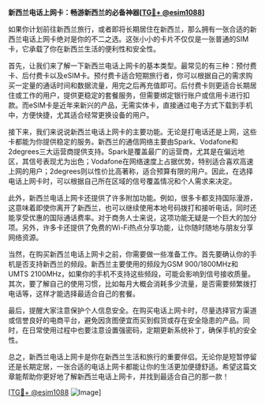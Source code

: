 **新西兰电话上网卡：畅游新西兰的必备神器[[TG💪+ @esim1088](https://t.me/s/esim1088)]**

如果你计划前往新西兰旅行，或者即将长期居住在新西兰，那么拥有一张合适的新西兰电话上网卡绝对是你的不二之选。这张小小的卡片不仅仅是一张普通的SIM卡，它承载了你在新西兰生活的便利性和安全性。

首先，让我们来了解一下新西兰电话上网卡的基本类型。最常见的有三种：预付费卡、后付费卡以及eSIM卡。预付费卡适合短期旅行者，你可以根据自己的需求购买一定量的通话时间和数据流量，用完之后再充值即可。后付费卡则更适合长期居住或工作的用户，提供更稳定的套餐服务，但需要绑定银行账户或信用卡进行扣款。而eSIM卡是近年来新兴的产品，无需实体卡，直接通过电子方式下载到手机中，方便快捷，尤其适合经常更换设备的用户。

接下来，我们来说说新西兰电话上网卡的主要功能。无论是打电话还是上网，这些卡都能为你提供稳定的服务。新西兰的通信网络主要由Spark、Vodafone和2degrees三大运营商提供支持。Spark是覆盖最广的运营商，尤其是在偏远地区，其信号表现尤为出色；Vodafone在网络速度上占据优势，特别适合喜欢高速上网的用户；2degrees则以性价比高著称，适合预算有限的用户。因此，在选择电话上网卡时，可以根据自己所在区域的信号覆盖情况和个人需求来决定。

此外，新西兰电话上网卡还提供了许多附加功能。例如，很多卡都支持国际漫游，这意味着即使你离开了新西兰，也可以继续使用本地号码拨打和接听电话，同时还能享受优惠的国际通话费率。对于商务人士来说，这项功能无疑是一个巨大的加分项。另外，许多卡还提供了免费的Wi-Fi热点分享功能，让你随时随地与朋友分享网络资源。

当然，在购买新西兰电话上网卡之前，你需要做一些准备工作。首先要确认你的手机是否支持新西兰的频段。新西兰主要使用的频段为GSM 900/1800MHz和UMTS 2100MHz，如果你的手机不支持这些频段，可能会影响到信号接收质量。其次，要了解自己的使用习惯，比如每月大概会消耗多少流量，是否需要频繁拨打电话等，这样才能选择最适合自己的套餐。

最后，提醒大家注意保护个人信息安全。在购买电话上网卡时，尽量选择官方渠道或信誉良好的电商平台，避免因贪图便宜而买到假货或存在安全隐患的产品。同时，在日常使用过程中也要注意设置强密码，定期更新系统补丁，确保手机的安全性。

总之，新西兰电话上网卡是你在新西兰生活和旅行的重要伴侣。无论你是短暂停留还是长期定居，一张合适的电话上网卡都能让你的生活更加便捷舒适。希望这篇文章能帮助你更好地了解新西兰电话上网卡，并找到最适合自己的那一款！

[[TG💪+ @esim1088](https://t.me/s/esim1088) ![Image](https://i.postimg.cc/4NQfJmqS/Snipaste-2025-05-13-00-14-12.png)]